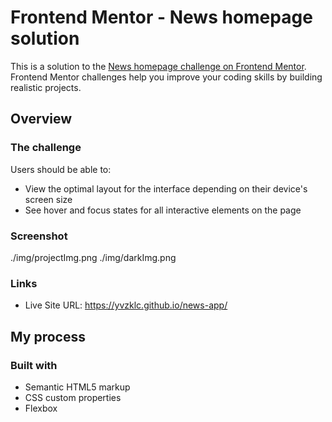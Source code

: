 # Frontend Mentor - News homepage solution

This is a solution to the [News homepage challenge on Frontend Mentor](https://www.frontendmentor.io/challenges/news-homepage-H6SWTa1MFl). Frontend Mentor challenges help you improve your coding skills by building realistic projects. 





## Overview

### The challenge

Users should be able to:

- View the optimal layout for the interface depending on their device's screen size
- See hover and focus states for all interactive elements on the page

### Screenshot

./img/projectImg.png
./img/darkImg.png




### Links

- Live Site URL: https://yvzklc.github.io/news-app/

## My process

### Built with

- Semantic HTML5 markup
- CSS custom properties
- Flexbox



